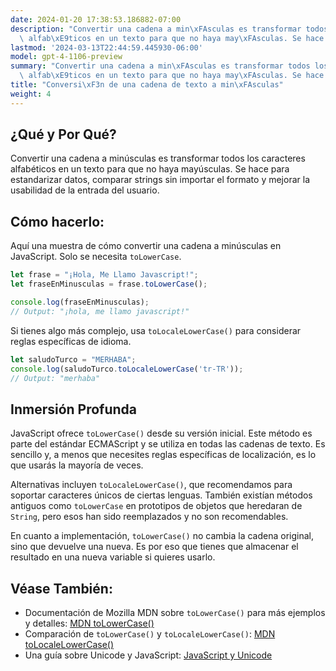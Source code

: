 ```yaml
---
date: 2024-01-20 17:38:53.186882-07:00
description: "Convertir una cadena a min\xFAsculas es transformar todos los caracteres\
  \ alfab\xE9ticos en un texto para que no haya may\xFAsculas. Se hace para estandarizar\u2026"
lastmod: '2024-03-13T22:44:59.445930-06:00'
model: gpt-4-1106-preview
summary: "Convertir una cadena a min\xFAsculas es transformar todos los caracteres\
  \ alfab\xE9ticos en un texto para que no haya may\xFAsculas. Se hace para estandarizar\u2026"
title: "Conversi\xF3n de una cadena de texto a min\xFAsculas"
weight: 4
---
```


## ¿Qué y Por Qué?
Convertir una cadena a minúsculas es transformar todos los caracteres alfabéticos en un texto para que no haya mayúsculas. Se hace para estandarizar datos, comparar strings sin importar el formato y mejorar la usabilidad de la entrada del usuario.

## Cómo hacerlo:
Aquí una muestra de cómo convertir una cadena a minúsculas en JavaScript. Solo se necesita `toLowerCase`.

```javascript
let frase = "¡Hola, Me Llamo Javascript!";
let fraseEnMinusculas = frase.toLowerCase();

console.log(fraseEnMinusculas);
// Output: "¡hola, me llamo javascript!"
```

Si tienes algo más complejo, usa `toLocaleLowerCase()` para considerar reglas específicas de idioma.

```javascript
let saludoTurco = "MERHABA";
console.log(saludoTurco.toLocaleLowerCase('tr-TR'));
// Output: "merhaba"
```

## Inmersión Profunda
JavaScript ofrece `toLowerCase()` desde su versión inicial. Este método es parte del estándar ECMAScript y se utiliza en todas las cadenas de texto. Es sencillo y, a menos que necesites reglas específicas de localización, es lo que usarás la mayoría de veces.

Alternativas incluyen `toLocaleLowerCase()`, que recomendamos para soportar caracteres únicos de ciertas lenguas. También existían métodos antiguos como `toLowerCase` en prototipos de objetos que heredaran de `String`, pero esos han sido reemplazados y no son recomendables.

En cuanto a implementación, `toLowerCase()` no cambia la cadena original, sino que devuelve una nueva. Es por eso que tienes que almacenar el resultado en una nueva variable si quieres usarlo.

## Véase También:
- Documentación de Mozilla MDN sobre `toLowerCase()` para más ejemplos y detalles: [MDN toLowerCase()](https://developer.mozilla.org/es/docs/Web/JavaScript/Reference/Global_Objects/String/toLowerCase)
- Comparación de `toLowerCase()` y `toLocaleLowerCase()`: [MDN toLocaleLowerCase()](https://developer.mozilla.org/es/docs/Web/JavaScript/Reference/Global_Objects/String/toLocaleLowerCase)
- Una guía sobre Unicode y JavaScript: [JavaScript y Unicode](https://flaviocopes.com/javascript-unicode/)
